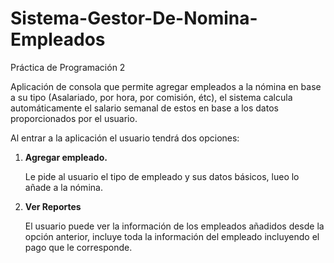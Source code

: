 # Sistema-Gestor-De-Nomina-Empleados
Práctica de Programación 2

Aplicación de consola que permite agregar empleados a la nómina en base a su tipo (Asalariado, por hora, por comisión, étc), el sistema calcula automáticamente el salario semanal de estos en base a los datos proporcionados por el usuario.

Al entrar a la aplicación el usuario tendrá dos opciones:

1. **Agregar empleado.**

   Le pide al usuario el tipo de empleado y sus datos básicos, lueo lo añade a la nómina.

2. **Ver Reportes**

   El usuario puede ver la información de los empleados añadidos desde la opción anterior, incluye toda la información del empleado incluyendo el pago que     le corresponde.
